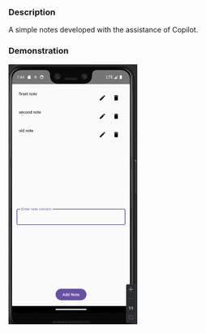### Description
A simple notes developed with the assistance of Copilot.

### Demonstration
<img src="./assets/example2.gif" alt="Demonstration" style="zoom: 50%;" />
